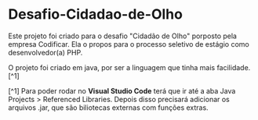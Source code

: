 # Desafio-Cidadao-de-Olho

Este projeto foi criado para o desafio "Cidadão de Olho" porposto pela empresa Codificar. Ela o propos para o processo seletivo de estágio como desenvolvedor(a) PHP.

O projeto foi criado em java, por ser a linguagem que tinha mais facilidade.[^1]

[^1] Para poder rodar no **Visual Studio Code** terá que ir até a aba Java Projects > Referenced Libraries. Depois disso precisará adicionar os arquivos .jar, que são biliotecas externas com funções extras. 
